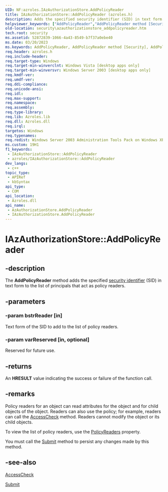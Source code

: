 ```yaml
---
UID: NF:azroles.IAzAuthorizationStore.AddPolicyReader
title: IAzAuthorizationStore::AddPolicyReader (azroles.h)
description: Adds the specified security identifier (SID) in text form to the list of principals that act as policy readers. (IAzAuthorizationStore.AddPolicyReader)
helpviewer_keywords: ["AddPolicyReader","AddPolicyReader method [Security]","AddPolicyReader method [Security]","AzAuthorizationStore object","AddPolicyReader method [Security]","IAzAuthorizationStore interface","AzAuthorizationStore object [Security]","AddPolicyReader method","IAzAuthorizationStore interface [Security]","AddPolicyReader method","IAzAuthorizationStore.AddPolicyReader","IAzAuthorizationStore::AddPolicyReader","azroles/IAzAuthorizationStore::AddPolicyReader","security.azauthorizationstore_addpolicyreader"]
old-location: security\azauthorizationstore_addpolicyreader.htm
tech.root: security
ms.assetid: 52872839-1066-4a43-8549-b7f37a0ebe40
ms.date: 03/20/2023
ms.keywords: AddPolicyReader, AddPolicyReader method [Security], AddPolicyReader method [Security],AzAuthorizationStore object, AddPolicyReader method [Security],IAzAuthorizationStore interface, AzAuthorizationStore object [Security],AddPolicyReader method, IAzAuthorizationStore interface [Security],AddPolicyReader method, IAzAuthorizationStore.AddPolicyReader, IAzAuthorizationStore::AddPolicyReader, azroles/IAzAuthorizationStore::AddPolicyReader, security.azauthorizationstore_addpolicyreader
req.header: azroles.h
req.include-header: 
req.target-type: Windows
req.target-min-winverclnt: Windows Vista [desktop apps only]
req.target-min-winversvr: Windows Server 2003 [desktop apps only]
req.kmdf-ver: 
req.umdf-ver: 
req.ddi-compliance: 
req.unicode-ansi: 
req.idl: 
req.max-support: 
req.namespace: 
req.assembly: 
req.type-library: 
req.lib: Azroles.lib
req.dll: Azroles.dll
req.irql: 
targetos: Windows
req.typenames: 
req.redist: Windows Server 2003 Administration Tools Pack on Windows XP
ms.custom: 19H1
f1_keywords:
 - IAzAuthorizationStore::AddPolicyReader
 - azroles/IAzAuthorizationStore::AddPolicyReader
dev_langs:
 - c++
topic_type:
 - APIRef
 - kbSyntax
api_type:
 - COM
api_location:
 - Azroles.dll
api_name:
 - AzAuthorizationStore.AddPolicyReader
 - IAzAuthorizationStore.AddPolicyReader
---
```


# IAzAuthorizationStore::AddPolicyReader

## -description

The **AddPolicyReader** method adds the specified [security identifier](/windows/win32/SecGloss/s-gly) (SID) in text form to the list of principals that act as policy readers.

## -parameters

### -param bstrReader [in]

Text form of the  SID to add to the list of policy readers.

### -param varReserved [in, optional]

Reserved for future use.

## -returns

An **HRESULT** value indicating the success or failure of the function call.

## -remarks

Policy readers for an object can read attributes for the object and for child objects of the object. Readers can also  use the policy; for example, readers can call the [AccessCheck](nf-azroles-iazclientcontext-accesscheck.md) method. Readers cannot modify the object or its child objects.

To view the list of policy readers, use the [PolicyReaders](nf-azroles-iazauthorizationstore-get_policyreaders.md) property.

You must call the [Submit](nf-azroles-iazauthorizationstore-submit.md) method to persist any changes made by this method.

## -see-also

[AccessCheck](nf-azroles-iazclientcontext-accesscheck.md)

[Submit](nf-azroles-iazauthorizationstore-submit.md)
